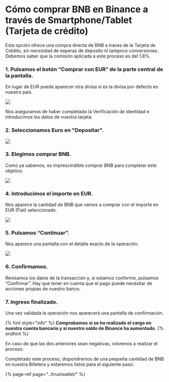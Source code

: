 # Cómo comprar BNB en Binance a través de Smartphone/Tablet \(Tarjeta de crédito\)

Esta opción ofrece una compra directa de BNB a traves de la Tarjeta de Crédito, sin necesidad de esperas de deposito ni tampoco conversiones. Debemos saber que la comisión aplicada a este proceso es del 1.8%.



### 1. Pulsamos el botón “Comprar con EUR” de la parte central de la pantalla. 

En lugar de EUR puede aparecer otra divisa si es la divisa por defecto en nuestro país.



![](../../../../.gitbook/assets/cc1.jpg)



Nos aseguramos de haber completado la Verificación de identidad e introducimos los datos de nuestra tarjeta.

### 

### 2. Seleccionamos Euro en "Depositar".



![](../../../../.gitbook/assets/cc2.jpg)



### 3. Elegimos comprar BNB.

Como ya sabemos, es imprescindible comprar BNB para completar este objetivo.



![](../../../../.gitbook/assets/cc3.jpg)



### 4. Introducimos el importe en EUR.

Nos aparece la cantidad de BNB que vamos a comprar con el importe en EUR \(Fiat\) seleccionado.



![](../../../../.gitbook/assets/cc4.jpg)



### 5. Pulsamos “Continuar”.

Nos aparece una pantalla con el detalle exacto de la operación.



![](../../../../.gitbook/assets/cc5.jpg)



### 6. Confirmamos.

Revisamos los datos de la transacción y, si estamos conforme, pulsamos “Confirmar”. Hay que tener en cuenta que el pago puede necesitar de acciones propias de nuestro banco.



### 7. Ingreso finalizado.

Una vez validada la operación nos aparecerá una pantalla de confirmación. 

{% hint style="info" %}
**Comprobamos si se ha realizado el cargo en nuestra cuenta bancaria y si nuestro saldo de Binance ha aumentado.**
{% endhint %}

En caso de que las dos anteriores sean negativas, volvemos a realizar el proceso.





Completado este proceso, dispondremos de una pequeña cantidad de BNB en nuestra Billetera y estaremos listos para el siguiente paso:

{% page-ref page="../trustwallet/" %}





